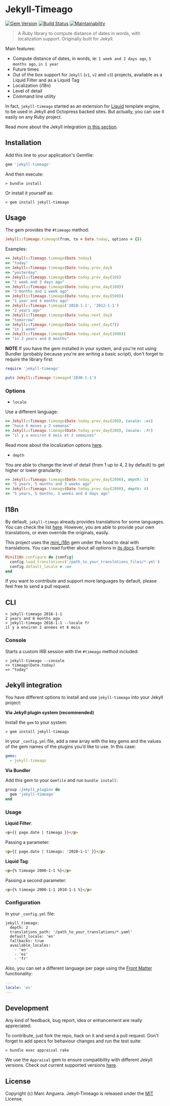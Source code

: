 # Jekyll-Timeago

[![Gem Version](https://badge.fury.io/rb/jekyll-timeago.svg)](http://badge.fury.io/rb/jekyll-timeago)
[![Build Status](https://travis-ci.org/markets/jekyll-timeago.svg?branch=master)](https://travis-ci.org/markets/jekyll-timeago)
[![Maintainability](https://api.codeclimate.com/v1/badges/a8be458ba0532c2d057d/maintainability)](https://codeclimate.com/github/markets/jekyll-timeago/maintainability)

> A Ruby library to compute distance of dates in words, with localization support. Originally built for Jekyll.

Main features:

* Compute distance of dates, in words, ie: `1 week and 2 days ago`, `5 months ago`, `in 1 year`
* Future times
* Out of the box support for `Jekyll` (`v1`, `v2` and `v3`) projects, available as a Liquid Filter and as a Liquid Tag
* Localization (i18n)
* Level of detail
* Command line utility

In fact, `jekyll-timeago` started as an extension for [Liquid](https://github.com/Shopify/liquid) template engine, to be used in Jekyll and Octopress backed sites. But actually, you can use it easily on any Ruby project.

Read more about the Jekyll integration [in this section](#jekyll-integration).

## Installation

Add this line to your application's Gemfile:

```ruby
gem 'jekyll-timeago'
```

And then execute:

    > bundle install

Or install it yourself as:

    > gem install jekyll-timeago

## Usage

The gem provides the `#timeago` method:

```ruby
Jekyll::Timeago.timeago(from, to = Date.today, options = {})
```

Examples:

```ruby
>> Jekyll::Timeago.timeago(Date.today)
=> "today"
>> Jekyll::Timeago.timeago(Date.today.prev_day)
=> "yesterday"
>> Jekyll::Timeago.timeago(Date.today.prev_day(10))
=> "1 week and 3 days ago"
>> Jekyll::Timeago.timeago(Date.today.prev_day(100))
=> "3 months and 1 week ago"
>> Jekyll::Timeago.timeago(Date.today.prev_day(500))
=> "1 year and 4 months ago"
>> Jekyll::Timeago.timeago('2010-1-1', '2012-1-1')
=> "2 years ago"
>> Jekyll::Timeago.timeago(Date.today.next_day)
=> "tomorrow"
>> Jekyll::Timeago.timeago(Date.today.next_day(7))
=> "in 1 week"
>> Jekyll::Timeago.timeago(Date.today.next_day(1000))
=> "in 2 years and 8 months"
```

**NOTE** If you have the gem installed in your system, and you're not using Bundler (probably because you're are writing a basic script), don't forget to require the library first:

```ruby
require 'jekyll-timeago'

puts Jekyll::Timeago.timeago('2030-1-1')
```

### Options

* `locale`

Use a different language:

```ruby
>> Jekyll::Timeago.timeago(Date.today.prev_day(200), locale: :es)
=> "hace 6 meses y 2 semanas"
>> Jekyll::Timeago.timeago(Date.today.prev_day(200), locale: :fr)
=> "il y a environ 6 mois et 2 semaines"
```

Read more about the localization options [here](i18n).

* `depth`

You are able to change the level of detail (from 1 up to 4, 2 by default) to get higher or lower granularity:

```ruby
>> Jekyll::Timeago.timeago(Date.today.prev_day(2000), depth: 3)
=> "5 years, 5 months and 3 weeks ago"
>> Jekyll::Timeago.timeago(Date.today.prev_day(2000), depth: 4)
=> "5 years, 5 months, 3 weeks and 4 days ago"
```

## I18n

By default, `jekyll-timego` already provides translations for some languages. You can check the list [here](lib/locales/). However, you are able to provide your own translations, or even override the originals, easily.

This project uses the [mini_i18n](https://github.com/markets/mini_i18n) gem under the hood to deal with translations. You can read further about all options in [its docs](https://github.com/markets/mini_i18n#usage). Example:

```ruby
MiniI18n.configure do |config|
  config.load_translations('/path_to_your_translations_files/*.yml')
  config.default_locale = :en
end
```

If you want to contribute and support more languages by default, please feel free to send a pull request.

## CLI

```
> jekyll-timeago 2016-1-1
2 years and 6 months ago
> jekyll-timeago 2016-1-1 --locale fr
il y a environ 2 années et 6 mois
```

### Console

Starts a custom IRB session with the `#timeago` method included:

```
> jekyll-timeago --console
>> timeago(Date.today)
=> "today"
```

## Jekyll integration

You have different options to install and use `jekyll-timeago` into your Jekyll project:

**Via Jekyll plugin system (recommended)**

Install the `gem` to your system:

```
> gem install jekyll-timeago
```

In your `_config.yml` file, add a new array with the key gems and the values of the gem names of the plugins you’d like to use. In this case:

```yaml
gems:
  - jekyll-timeago
```

**Via Bundler**

Add this gem to your `Gemfile` and run `bundle install`:

```ruby
group :jekyll_plugins do
  gem 'jekyll-timeago'
end
```

### Usage

**Liquid Filter**:

```html
<p>{{ page.date | timeago }}</p>
```

Passing a parameter:

```html
<p>{{ page.date | timeago: '2020-1-1' }}</p>
```

**Liquid Tag**:

```html
<p>{% timeago 2000-1-1 %}</p>
```

Passing a second parameter:

```html
<p>{% timeago 2000-1-1 2010-1-1 %}</p>
```

### Configuration

In your `_config.yml` file:

```
jekyll_timeago:
  depth: 2
  translations_path: '/path_to_your_translations/*.yaml'
  default_locale: 'en'
  fallbacks: true
  available_locales:
    - 'en'
    - 'es'
    - 'fr'
```

Also, you can set a different language per page using the [Front Matter](https://jekyllrb.com/docs/frontmatter/) functionality:

```yaml
---
locale: 'es'
---
```

## Development

Any kind of feedback, bug report, idea or enhancement are really appreciated.

To contribute, just fork the repo, hack on it and send a pull request. Don't forget to add specs for behaviour changes and run the test suite:

```
> bundle exec appraisal rake
```

We use the `Appraisal` gem to ensure compatibility with different Jekyll versions. Check out current supported versions [here](Appraisals).

## License

Copyright (c) Marc Anguera. Jekyll-Timeago is released under the [MIT](LICENSE) License.
